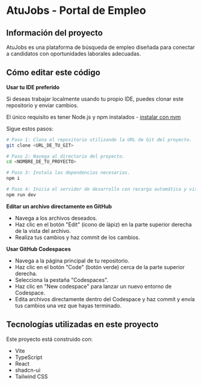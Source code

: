 
# AtuJobs - Portal de Empleo

## Información del proyecto

AtuJobs es una plataforma de búsqueda de empleo diseñada para conectar a candidatos con oportunidades laborales adecuadas.

## Cómo editar este código

**Usar tu IDE preferido**

Si deseas trabajar localmente usando tu propio IDE, puedes clonar este repositorio y enviar cambios.

El único requisito es tener Node.js y npm instalados - [instalar con nvm](https://github.com/nvm-sh/nvm#installing-and-updating)

Sigue estos pasos:

```sh
# Paso 1: Clona el repositorio utilizando la URL de Git del proyecto.
git clone <URL_DE_TU_GIT>

# Paso 2: Navega al directorio del proyecto.
cd <NOMBRE_DE_TU_PROYECTO>

# Paso 3: Instala las dependencias necesarias.
npm i

# Paso 4: Inicia el servidor de desarrollo con recarga automática y vista previa instantánea.
npm run dev
```

**Editar un archivo directamente en GitHub**

- Navega a los archivos deseados.
- Haz clic en el botón "Edit" (icono de lápiz) en la parte superior derecha de la vista del archivo.
- Realiza tus cambios y haz commit de los cambios.

**Usar GitHub Codespaces**

- Navega a la página principal de tu repositorio.
- Haz clic en el botón "Code" (botón verde) cerca de la parte superior derecha.
- Selecciona la pestaña "Codespaces".
- Haz clic en "New codespace" para lanzar un nuevo entorno de Codespace.
- Edita archivos directamente dentro del Codespace y haz commit y envía tus cambios una vez que hayas terminado.

## Tecnologías utilizadas en este proyecto

Este proyecto está construido con:

- Vite
- TypeScript
- React
- shadcn-ui
- Tailwind CSS
